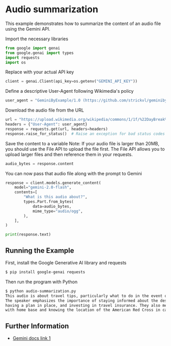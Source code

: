 # Audio summarization

This example demonstrates how to summarize the content of an audio file using the Gemini API.

Import the necessary libraries

```python
from google import genai
from google.genai import types
import requests
import os
```

Replace with your actual API key

```python
client = genai.Client(api_key=os.getenv("GEMINI_API_KEY"))
```

Define a descriptive User-Agent following Wikimedia's policy

```python
user_agent = "GeminiByExample/1.0 (https://github.com/strickvl/geminibyexample; contact@example.org) python-requests/2.0"
```

Download the audio file from the URL

```python
url = "https://upload.wikimedia.org/wikipedia/commons/1/1f/%22DayBreak%22_with_Jay_Young_on_the_USA_Radio_Network.ogg"
headers = {"User-Agent": user_agent}
response = requests.get(url, headers=headers)
response.raise_for_status()  # Raise an exception for bad status codes
```

Save the content to a variable
Note: If your audio file is larger than 20MB, you should use the File API to upload the file first.
The File API allows you to upload larger files and then reference them in your requests.

```python
audio_bytes = response.content
```

You can now pass that audio file along with the prompt to Gemini

```python
response = client.models.generate_content(
    model="gemini-2.0-flash",
    contents=[
        "What is this audio about?",
        types.Part.from_bytes(
            data=audio_bytes,
            mime_type="audio/ogg",
        ),
    ],
)

print(response.text)
```



## Running the Example

First, install the Google Generative AI library and requests

```sh
$ pip install google-genai requests

```

Then run the program with Python

```sh
$ python audio-summarization.py
This audio is about travel tips, particularly what to do in the event of a disaster while on vacation.
The speaker emphasizes the importance of staying informed about the destination, traveling with a buddy,
having a plan in place, and investing in travel insurance. They also mention the importance of connecting
with home base and knowing the location of the American Red Cross in case of emergencies.
```



## Further Information

- [Gemini docs link 1](https://ai.google.dev/gemini-api/docs/audio?lang=python)
